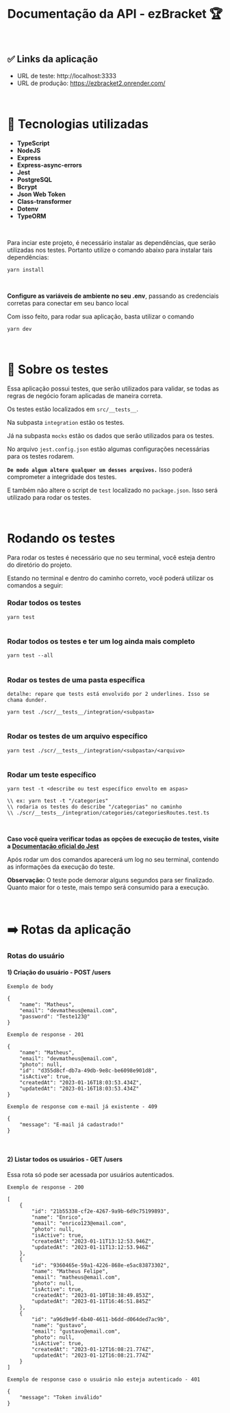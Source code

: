 <h1 align="center">Documentação da API - ezBracket 🏆</h1>

<br/>

## ✅ Links da aplicação
- URL de teste: http://localhost:3333
- URL de produção: https://ezbracket2.onrender.com/

<br/>

# 🦾 **Tecnologias utilizadas**
- **TypeScript**
- **NodeJS**
- **Express**
- **Express-async-errors**
- **Jest**
- **PostgreSQL**
- **Bcrypt**
- **Json Web Token**
- **Class-transformer**
- **Dotenv**
- **TypeORM**

<br/>

Para inciar este projeto, é necessário instalar as dependências, que serão utilizadas nos testes. Portanto utilize o comando abaixo para instalar tais dependências:

````
yarn install
````
<br>

**Configure as variáveis de ambiente no seu .env**, passando as credenciais corretas para conectar em seu banco local


Com isso feito, para rodar sua aplicação, basta utilizar o comando
````
yarn dev
````

<br>

# 🔨 **Sobre os testes**

Essa aplicação possui testes, que serão utilizados para validar, se todas as regras de negócio foram aplicadas de maneira correta.

Os testes estão localizados em `src/__tests__`.

Na subpasta `integration` estão os testes.

Já na subpasta `mocks` estão os dados que serão utilizados para os testes.

No arquivo `jest.config.json` estão algumas configurações necessárias para os testes rodarem.

**`De modo algum altere qualquer um desses arquivos.`** Isso poderá comprometer a integridade dos testes.

E também não altere o script de `test` localizado no `package.json`. Isso será utilizado para rodar os testes.

<br>

# **Rodando os testes** 

Para rodar os testes é necessário que no seu terminal, você esteja dentro do diretório do projeto.

Estando no terminal e dentro do caminho correto, você poderá utilizar os comandos a seguir:

### Rodar todos os testes
````
yarn test
````
#
### Rodar todos os testes e ter um log ainda mais completo
````
yarn test --all
````
#

### Rodar os testes de uma pasta específica
`detalhe: repare que tests está envolvido por 2 underlines. Isso se chama dunder.`
````
yarn test ./scr/__tests__/integration/<subpasta>
````
#
### Rodar os testes de um arquivo específico
````
yarn test ./scr/__tests__/integration/<subpasta>/<arquivo>
````
#
### Rodar um teste específico
````
yarn test -t <describe ou test específico envolto em aspas>
````
````
\\ ex: yarn test -t "/categories"
\\ rodaria os testes do describe "/categorias" no caminho
\\ ./scr/__tests__/integration/categories/categoriesRoutes.test.ts
````

<br>

**Caso você queira verificar todas as opções de execução de testes, visite a [Documentação oficial do Jest](https://jestjs.io/docs/cli)**

Após rodar um dos comandos aparecerá um log no seu terminal, contendo as informações da execução do teste.

**Observação:** O teste pode demorar alguns segundos para ser finalizado. Quanto maior for o teste, mais tempo será consumido para a execução.

<br>

# ➡️ **Rotas da aplicação**
### Rotas do usuário

#### 1) Criação do usuário - POST /users

``
Exemplo de body
``

```
{
    "name": "Matheus",
    "email": "devmatheus@email.com",
    "password": "Teste123@"
}
```

``
Exemplo de response - 201
`` 

```
{
	"name": "Matheus",
	"email": "devmatheus@email.com",
	"photo": null,
	"id": "d355d8cf-db7a-49db-9e8c-be6098e901d8",
	"isActive": true,
	"createdAt": "2023-01-16T18:03:53.434Z",
	"updatedAt": "2023-01-16T18:03:53.434Z"
}
```

``
Exemplo de response com e-mail já existente - 409
``

```
{
	"message": "E-mail já cadastrado!"
}
```

<br>

#### 2) Listar todos os usuários - GET /users
Essa rota só pode ser acessada por usuários autenticados.

``
Exemplo de response - 200
`` 

```
[
	{
		"id": "21b55338-cf2e-4267-9a9b-6d9c75199893",
		"name": "Enrico",
		"email": "enrico123@email.com",
		"photo": null,
		"isActive": true,
		"createdAt": "2023-01-11T13:12:53.946Z",
		"updatedAt": "2023-01-11T13:12:53.946Z"
	},
	{
		"id": "9360465e-59a1-4226-868e-e5ac83873302",
		"name": "Matheus Felipe",
		"email": "matheus@email.com",
		"photo": null,
		"isActive": true,
		"createdAt": "2023-01-10T18:38:49.853Z",
		"updatedAt": "2023-01-11T16:46:51.845Z"
	},
	{
		"id": "a96d9e9f-6b40-4611-b6dd-d064ded7ac9b",
		"name": "gustavo",
		"email": "gustavo@email.com",
		"photo": null,
		"isActive": true,
		"createdAt": "2023-01-12T16:08:21.774Z",
		"updatedAt": "2023-01-12T16:08:21.774Z"
	}
]
```

``
Exemplo de response caso o usuário não esteja autenticado - 401
`` 
```
{
	"message": "Token inválido"
}
```
